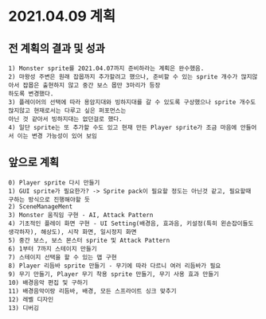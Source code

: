 2021.04.09 계획
===============

## 전 계획의 결과 및 성과
    1) Monster sprite를 2021.04.07까지 준비하라는 계획은 완수했음. 
    2) 마왕성 주변은 원래 잡몹까지 추가할려고 했으나, 준비할 수 있는 sprite 개수가 많지않아서 잡몹은 출현하지 않고 중간 보스 몹만 3마리가 등장
    하도록 변경했다.
    3) 플레이어의 선택에 따라 용암지대와 빙하지대를 갈 수 있도록 구상했으나 sprite 개수도 많지않고 현재로서는 다루고 싶은 퍼포먼스는 
    아닌 것 같아서 빙하지대는 없던걸로 했다.
    4) 일단 sprite는 또 추가할 수도 있고 현재 만든 Player sprite가 조금 마음에 안들어서 이는 변경 가능성이 있어 보임

## 앞으로 계획
    0) Player sprite 다시 만들기
    1) GUI sprite가 필요한가? -> Sprite pack이 필요할 정도는 아닌것 같고, 필요할때 구하는 방식으로 진행해야할 듯
    2) SceneManageMent
    3) Monster 움직임 구현 - AI, Attack Pattern
    4) 기초적인 플레이 화면 구현 - UI Setting(배경음, 효과음, 키설정(특히 왼손잡이들도 생각하자), 해상도), 시작 화면, 일시정지 화면
    5) 중간 보스, 보스 몬스터 sprite 및 Attack Pattern
    6) 1부터 7까지 스테이지 만들기
    7) 스테이지 선택을 할 수 있는 맵 구현
    8) Player 리듬바 sprite 만들기 - 무기에 따라 다르니 여러 리듬바가 필요
    9) 무기 만들기, Player 무기 착용 sprite 만들기, 무기 사용 효과 만들기
    10) 배경음악 편집 및 구하기
    11) 배경음악이랑 리듬바, 배경, 모든 스프라이트 싱크 맞추기
    12) 레벨 디자인
    13) 디버깅
